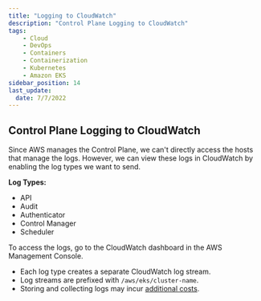 ```yaml
---
title: "Logging to CloudWatch"
description: "Control Plane Logging to CloudWatch"
tags: 
    - Cloud
    - DevOps
    - Containers
    - Containerization
    - Kubernetes
    - Amazon EKS
sidebar_position: 14
last_update:
  date: 7/7/2022
---
```



## Control Plane Logging to CloudWatch

Since AWS manages the Control Plane, we can't directly access the hosts that manage the logs. However, we can view these logs in CloudWatch by enabling the log types we want to send.

**Log Types:**

- API
- Audit
- Authenticator
- Control Manager
- Scheduler

To access the logs, go to the CloudWatch dashboard in the AWS Management Console. 

- Each log type creates a separate CloudWatch log stream.
- Log streams are prefixed with `/aws/eks/cluster-name`.
- Storing and collecting logs may incur [additional costs](https://aws.amazon.com/cloudwatch/pricing/).

  